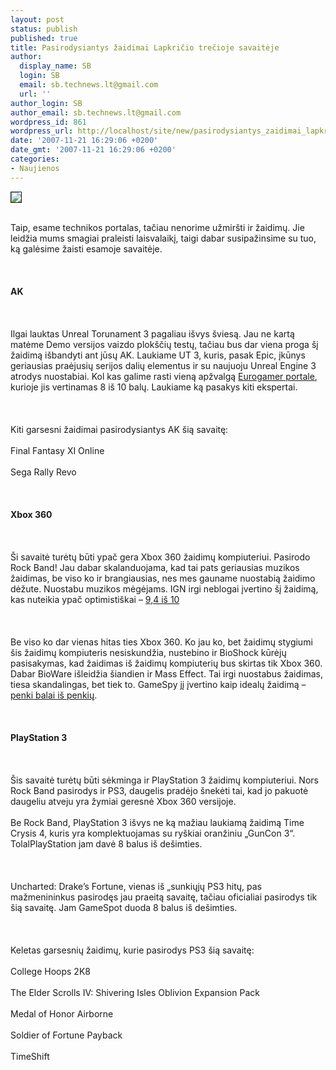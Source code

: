 ```yaml
---
layout: post
status: publish
published: true
title: Pasirodysiantys žaidimai Lapkričio trečioje savaitėje
author:
  display_name: SB
  login: SB
  email: sb.technews.lt@gmail.com
  url: ''
author_login: SB
author_email: sb.technews.lt@gmail.com
wordpress_id: 861
wordpress_url: http://localhost/site/new/pasirodysiantys_zaidimai_lapkricio_trecioje_savaiteje/
date: '2007-11-21 16:29:06 +0200'
date_gmt: '2007-11-21 16:29:06 +0200'
categories:
- Naujienos
---
```

<div class="imgright"><img src="http://img156.imageshack.us/img156/8500/fprockbandimagegb8.jpg" border="1"></div>
<p><br>Taip, esame technikos portalas, tačiau nenorime užmiršti ir žaidimų. Jie leidžia mums smagiai praleisti laisvalaikį, taigi dabar susipažinsime su tuo, ką galėsime žaisti esamoje savaitėje.<br />
<br><br />
<br><b>AK</b><br />
<br><br />
<br>Ilgai lauktas Unreal Torunament 3 pagaliau išvys šviesą. Jau ne kartą matėme Demo versijos vaizdo plokščių testų, tačiau bus dar viena proga šį žaidimą išbandyti ant jūsų AK. Laukiame UT 3, kuris, pasak Epic, įkūnys geriausias praėjusių serijos dalių elementus ir su naujuoju Unreal Engine 3 atrodys nuostabiai. Kol kas galime rasti vieną apžvalgą <a class="ns" href=" http://www.eurogamer.net/article.php?article_id=87909">Eurogamer portale</a>, kurioje jis vertinamas 8 iš 10 balų. Laukiame ką pasakys kiti ekspertai.<br />
<br><br />
<br>Kiti garsesni žaidimai pasirodysiantys AK šią savaitę:<br />
<br>Final Fantasy XI Online<br />
<br>Sega Rally Revo<br />
<br><br />
<br><b>Xbox 360</b><br />
<br><br />
<br>Ši savaitė turėtų būti ypač gera Xbox 360 žaidimų kompiuteriui. Pasirodo Rock Band! Jau dabar skalanduojama, kad tai pats geriausias muzikos žaidimas, be viso ko ir brangiausias, nes mes gauname nuostabią žaidimo dėžute. Nuostabu muzikos mėgėjams. IGN irgi neblogai įvertino šį žaidimą, kas nuteikia ypač optimistiškai – <a class="ns" href=" http://xbox360.ign.com/articles/836/836118p1.html">9,4 iš 10</a><br />
<br><br />
<br>Be viso ko dar vienas hitas ties Xbox 360. Ko jau ko, bet žaidimų stygiumi šis žaidimų kompiuteris nesiskundžia, nustebino ir BioShock kūrėjų pasisakymas, kad žaidimas iš žaidimų kompiuterių bus skirtas tik Xbox 360. Dabar BioWare išleidžia šiandien ir Mass Effect. Tai irgi nuostabus žaidimas, tiesa skandalingas, bet tiek to. GameSpy jį įvertino kaip idealų žaidimą –<a class="ns" href=" http://www.gamerankings.com/itemrankings/launchreview.asp?reviewid=823137"> penki balai iš penkių</a>.<br />
<br><br />
<br><b>PlayStation 3</b><br />
<br><br />
<br>Šis savaitė turėtų būti sėkminga ir PlayStation 3 žaidimų kompiuteriui. Nors Rock Band pasirodys ir PS3, daugelis pradėjo šnekėti tai, kad jo pakuotė daugeliu atveju yra žymiai geresnė Xbox 360 versijoje.<br />
<br>Be Rock Band, PlayStation 3 išvys ne ką mažiau laukiamą žaidimą Time Crysis 4, kuris yra komplektuojamas su ryškiai oranžiniu „GunCon 3“. TolalPlayStation jam davė 8 balus iš dešimties.<br />
<br><br />
<br>Uncharted: Drake’s Fortune, vienas iš „sunkiųjų PS3 hitų, pas mažmenininkus pasirodęs jau praeitą savaitę, tačiau oficialiai pasirodys tik šią savaitę. Jam GameSpot duoda 8 balus iš dešimties.<br />
<br><br />
<br>Keletas garsesnių žaidimų, kurie pasirodys PS3 šią savaitę:<br />
<br>College Hoops 2K8<br />
<br>The Elder Scrolls IV: Shivering Isles Oblivion Expansion Pack<br />
<br>Medal of Honor Airborne<br />
<br>Soldier of Fortune Payback<br />
<br>TimeShift<br />
<br></p>
